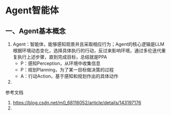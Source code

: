 # Agent智能体

## 一、Agent基本概念
1. Agent：智能体，能够感知观景并且采取相应行为；Agent的核心逻辑是LLM根据环境动态变化，选择具体执行的行动，反过来影响环境，通过多伦迭代重复执行上述步骤，直到完成目标，总结就是PPA
   - P：感知Perception，从环境中收集信息
   - P：规划Planning，为了某一目标做决策的过程
   - A：行动Action，基于感知和规划作出的具体动作
2. 















参考文档
1. https://blog.csdn.net/m0_68116052/article/details/143197176
2. 